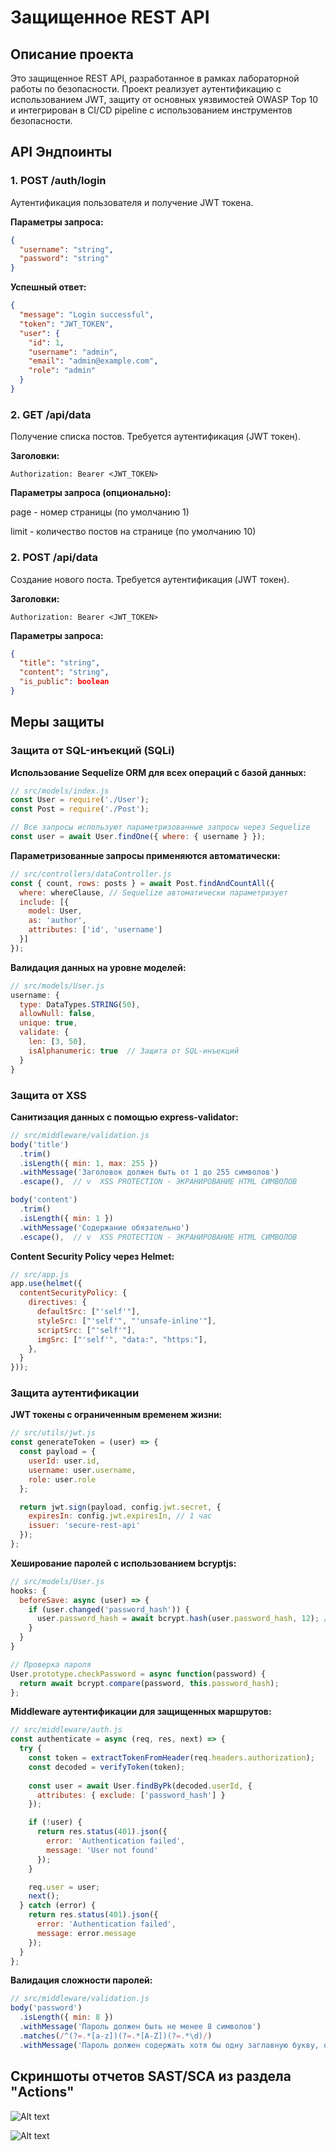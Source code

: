 # Защищенное REST API

## Описание проекта

Это защищенное REST API, разработанное в рамках лабораторной работы по безопасности. Проект реализует аутентификацию с использованием JWT, защиту от основных уязвимостей OWASP Top 10 и интегрирован в CI/CD pipeline с использованием инструментов безопасности.

## API Эндпоинты

### 1. POST /auth/login

Аутентификация пользователя и получение JWT токена.

**Параметры запроса:**
```json
{
  "username": "string",
  "password": "string"
}
```
**Успешный ответ:**
```json
{
  "message": "Login successful",
  "token": "JWT_TOKEN",
  "user": {
    "id": 1,
    "username": "admin",
    "email": "admin@example.com",
    "role": "admin"
  }
}
```
### 2. GET /api/data

Получение списка постов. Требуется аутентификация (JWT токен).

**Заголовки:**

```text
Authorization: Bearer <JWT_TOKEN>
```
**Параметры запроса (опционально):**

page - номер страницы (по умолчанию 1)

limit - количество постов на странице (по умолчанию 10)

### 2. POST /api/data

Создание нового поста. Требуется аутентификация (JWT токен).

**Заголовки:**

```text
Authorization: Bearer <JWT_TOKEN>
```
**Параметры запроса:**

```json
{
  "title": "string",
  "content": "string",
  "is_public": boolean
}
```

## Меры защиты

### Защита от SQL-инъекций (SQLi)

**Использование Sequelize ORM для всех операций с базой данных:**
```javascript
// src/models/index.js
const User = require('./User');
const Post = require('./Post');

// Все запросы используют параметризованные запросы через Sequelize
const user = await User.findOne({ where: { username } });
```
**Параметризованные запросы применяются автоматически:**
```javascript
// src/controllers/dataController.js
const { count, rows: posts } = await Post.findAndCountAll({
  where: whereClause, // Sequelize автоматически параметризует
  include: [{
    model: User,
    as: 'author',
    attributes: ['id', 'username']
  }]
});
```
**Валидация данных на уровне моделей:**
```javascript
// src/models/User.js
username: {
  type: DataTypes.STRING(50),
  allowNull: false,
  unique: true,
  validate: {
    len: [3, 50],
    isAlphanumeric: true  // Защита от SQL-инъекций
  }
}
```
### Защита от XSS

**Санитизация данных с помощью express-validator:**
```javascript
// src/middleware/validation.js
body('title')
  .trim()
  .isLength({ min: 1, max: 255 })
  .withMessage('Заголовок должен быть от 1 до 255 символов')
  .escape(),  // v  XSS PROTECTION - ЭКРАНИРОВАНИЕ HTML СИМВОЛОВ

body('content')
  .trim()
  .isLength({ min: 1 })
  .withMessage('Содержание обязательно')
  .escape(),  // v  XSS PROTECTION - ЭКРАНИРОВАНИЕ HTML СИМВОЛОВ
  ```
**Content Security Policy через Helmet:**
```javascript
// src/app.js
app.use(helmet({
  contentSecurityPolicy: {
    directives: {
      defaultSrc: ["'self'"],
      styleSrc: ["'self'", "'unsafe-inline'"],
      scriptSrc: ["'self'"],
      imgSrc: ["'self'", "data:", "https:"],
    },
  }
}));
```
### Защита аутентификации

**JWT токены с ограниченным временем жизни:**
```javascript
// src/utils/jwt.js
const generateToken = (user) => {
  const payload = {
    userId: user.id,
    username: user.username,
    role: user.role
  };

  return jwt.sign(payload, config.jwt.secret, {
    expiresIn: config.jwt.expiresIn, // 1 час
    issuer: 'secure-rest-api'
  });
};
```
**Хеширование паролей с использованием bcryptjs:**
```javascript
// src/models/User.js
hooks: {
  beforeSave: async (user) => {
    if (user.changed('password_hash')) {
      user.password_hash = await bcrypt.hash(user.password_hash, 12); // 12 раундов
    }
  }
}

// Проверка пароля
User.prototype.checkPassword = async function(password) {
  return await bcrypt.compare(password, this.password_hash);
};
```
**Middleware аутентификации для защищенных маршрутов:**
```javascript
// src/middleware/auth.js
const authenticate = async (req, res, next) => {
  try {
    const token = extractTokenFromHeader(req.headers.authorization);
    const decoded = verifyToken(token);
    
    const user = await User.findByPk(decoded.userId, {
      attributes: { exclude: ['password_hash'] }
    });

    if (!user) {
      return res.status(401).json({
        error: 'Authentication failed',
        message: 'User not found'
      });
    }

    req.user = user;
    next();
  } catch (error) {
    return res.status(401).json({
      error: 'Authentication failed',
      message: error.message
    });
  }
};
```
**Валидация сложности паролей:**
```javascript
// src/middleware/validation.js
body('password')
  .isLength({ min: 8 })
  .withMessage('Пароль должен быть не менее 8 символов')
  .matches(/^(?=.*[a-z])(?=.*[A-Z])(?=.*\d)/)
  .withMessage('Пароль должен содержать хотя бы одну заглавную букву, одну строчную букву и одну цифру')
```
## Скриншоты отчетов SAST/SCA из раздела "Actions" 

![Alt text](sca.png)

![Alt text](sast.jpg)




